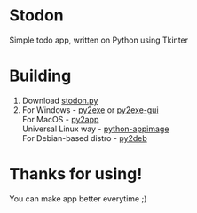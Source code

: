 # Stodon
Simple todo app, written on Python using Tkinter

# Building
1. Download [stodon.py](https://github.com/Fynjirby/Stodon/blob/main/stodon.py) <br>
2. For Windows - [py2exe](https://pypi.org/project/py2exe) or [py2exe-gui](https://pypi.org/project/py2exe-gui) <br>
   For MacOS - [py2app](https://pypi.org/project/py2app) <br>
   Universal Linux way - [python-appimage](https://pypi.org/project/python-appimage) <br>
   For Debian-based distro - [py2deb](https://pypi.org/project/py2deb) <br>

# Thanks for using!
You can make app better everytime ;)
